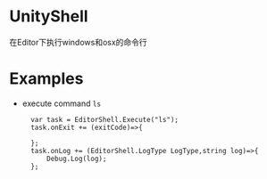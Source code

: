 # UnityShell

在Editor下执行windows和osx的命令行

# Examples

* execute command  `ls`

        var task = EditorShell.Execute("ls");
        task.onExit += (exitCode)=>{
            
        };
        task.onLog += (EditorShell.LogType LogType,string log)=>{
            Debug.Log(log);
        };